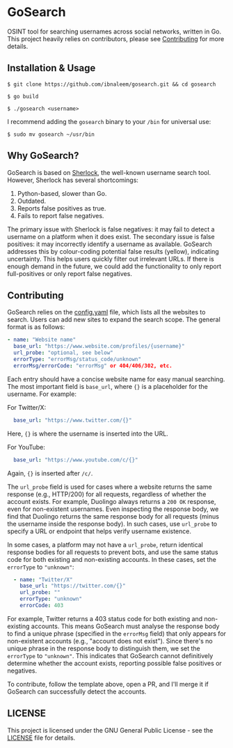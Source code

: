# GoSearch
OSINT tool for searching usernames across social networks, written in Go. This project heavily relies on contributors, please see [Contributing](#contributing) for more details.

## Installation & Usage
```
$ git clone https://github.com/ibnaleem/gosearch.git && cd gosearch
```
```
$ go build
```
```
$ ./gosearch <username>
```
I recommend adding the `gosearch` binary to your `/bin` for universal use:
```
$ sudo mv gosearch ~/usr/bin
```
## Why GoSearch?
GoSearch is based on [Sherlock](https://github.com/sherlock-project/sherlock), the well-known username search tool. However, Sherlock has several shortcomings:

1. Python-based, slower than Go.
2. Outdated.
3. Reports false positives as true.
4. Fails to report false negatives.

The primary issue with Sherlock is false negatives: it may fail to detect a username on a platform when it does exist. The secondary issue is false positives: it may incorrectly identify a username as available. GoSearch addresses this by colour-coding potential false results (yellow), indicating uncertainty. This helps users quickly filter out irrelevant URLs. If there is enough demand in the future, we could add the functionality to only report full-positives or only report false negatives.

## Contributing
GoSearch relies on the [config.yaml](https://raw.githubusercontent.com/ibnaleem/gosearch/refs/heads/main/config.yaml) file, which lists all the websites to search. Users can add new sites to expand the search scope. The general format is as follows:

```yaml
- name: "Website name"
  base_url: "https://www.website.com/profiles/{username}"
  url_probe: "optional, see below"
  errorType: "errorMsg/status_code/unknown"
  errorMsg/errorCode: "errorMsg" or 404/406/302, etc.
```

Each entry should have a concise website name for easy manual searching. The most important field is `base_url`, where `{}` is a placeholder for the username. For example:

For Twitter/X:
```yaml
  base_url: "https://www.twitter.com/{}"
```
Here, `{}` is where the username is inserted into the URL.

For YouTube:
```yaml
  base_url: "https://www.youtube.com/c/{}"
```
Again, `{}` is inserted after `/c/`.

The `url_probe` field is used for cases where a website returns the same response (e.g., HTTP/200) for all requests, regardless of whether the account exists. For example, Duolingo always returns a `200 OK` response, even for non-existent usernames. Even inspecting the response body, we find that Duolingo returns the same response body for all requests (minus the username inside the response body). In such cases, use `url_probe` to specify a URL or endpoint that helps verify username existence.

In some cases, a platform may not have a `url_probe`, return identical response bodies for all requests to prevent bots, and use the same status code for both existing and non-existing accounts. In these cases, set the `errorType` to `"unknown"`:

```yaml
  - name: "Twitter/X"
    base_url: "https://twitter.com/{}"
    url_probe: ""
    errorType: "unknown"
    errorCode: 403
```

For example, Twitter returns a 403 status code for both existing and non-existing accounts. This means GoSearch must analyse the response body to find a unique phrase (specified in the `errorMsg` field) that only appears for non-existent accounts (e.g., "account does not exist"). Since there's no unique phrase in the response body to distinguish them, we set the `errorType` to `"unknown"`. This indicates that GoSearch cannot definitively determine whether the account exists, reporting possible false positives or negatives.

To contribute, follow the template above, open a PR, and I'll merge it if GoSearch can successfully detect the accounts.

## LICENSE
This project is licensed under the GNU General Public License - see the [LICENSE](https://github.com/ibnaleem/gosearch/blob/main/LICENSE) file for details.
